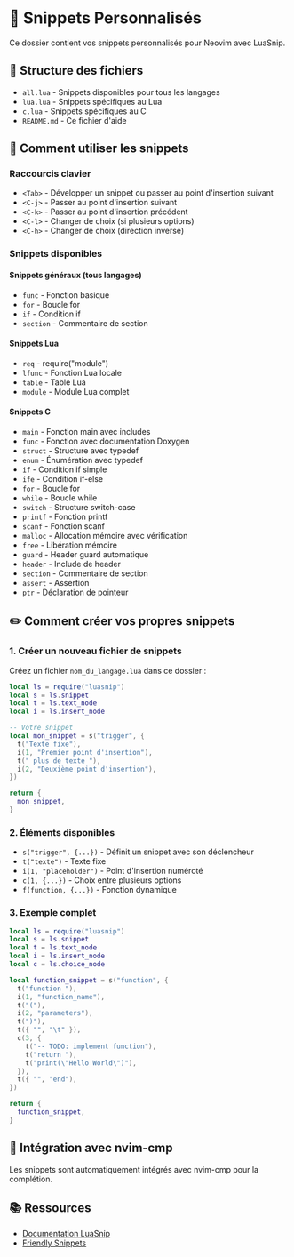 # 📝 Snippets Personnalisés

Ce dossier contient vos snippets personnalisés pour Neovim avec LuaSnip.

## 📁 Structure des fichiers

- `all.lua` - Snippets disponibles pour tous les langages
- `lua.lua` - Snippets spécifiques au Lua
- `c.lua` - Snippets spécifiques au C
- `README.md` - Ce fichier d'aide

## 🚀 Comment utiliser les snippets

### Raccourcis clavier
- `<Tab>` - Développer un snippet ou passer au point d'insertion suivant
- `<C-j>` - Passer au point d'insertion suivant
- `<C-k>` - Passer au point d'insertion précédent
- `<C-l>` - Changer de choix (si plusieurs options)
- `<C-h>` - Changer de choix (direction inverse)

### Snippets disponibles

#### Snippets généraux (tous langages)
- `func` - Fonction basique
- `for` - Boucle for
- `if` - Condition if
- `section` - Commentaire de section

#### Snippets Lua
- `req` - require("module")
- `lfunc` - Fonction Lua locale
- `table` - Table Lua
- `module` - Module Lua complet

#### Snippets C
- `main` - Fonction main avec includes
- `func` - Fonction avec documentation Doxygen
- `struct` - Structure avec typedef
- `enum` - Énumération avec typedef
- `if` - Condition if simple
- `ife` - Condition if-else
- `for` - Boucle for
- `while` - Boucle while
- `switch` - Structure switch-case
- `printf` - Fonction printf
- `scanf` - Fonction scanf
- `malloc` - Allocation mémoire avec vérification
- `free` - Libération mémoire
- `guard` - Header guard automatique
- `header` - Include de header
- `section` - Commentaire de section
- `assert` - Assertion
- `ptr` - Déclaration de pointeur

## ✏️ Comment créer vos propres snippets

### 1. Créer un nouveau fichier de snippets

Créez un fichier `nom_du_langage.lua` dans ce dossier :

```lua
local ls = require("luasnip")
local s = ls.snippet
local t = ls.text_node
local i = ls.insert_node

-- Votre snippet
local mon_snippet = s("trigger", {
  t("Texte fixe"),
  i(1, "Premier point d'insertion"),
  t(" plus de texte "),
  i(2, "Deuxième point d'insertion"),
})

return {
  mon_snippet,
}
```

### 2. Éléments disponibles

- `s("trigger", {...})` - Définit un snippet avec son déclencheur
- `t("texte")` - Texte fixe
- `i(1, "placeholder")` - Point d'insertion numéroté
- `c(1, {...})` - Choix entre plusieurs options
- `f(function, {...})` - Fonction dynamique

### 3. Exemple complet

```lua
local ls = require("luasnip")
local s = ls.snippet
local t = ls.text_node
local i = ls.insert_node
local c = ls.choice_node

local function_snippet = s("function", {
  t("function "),
  i(1, "function_name"),
  t("("),
  i(2, "parameters"),
  t(")"),
  t({ "", "\t" }),
  c(3, {
    t("-- TODO: implement function"),
    t("return "),
    t("print(\"Hello World\")"),
  }),
  t({ "", "end"),
})

return {
  function_snippet,
}
```

## 🔧 Intégration avec nvim-cmp

Les snippets sont automatiquement intégrés avec nvim-cmp pour la complétion.

## 📚 Ressources

- [Documentation LuaSnip](https://github.com/L3MON4D3/LuaSnip)
- [Friendly Snippets](https://github.com/rafamadriz/friendly-snippets) 
